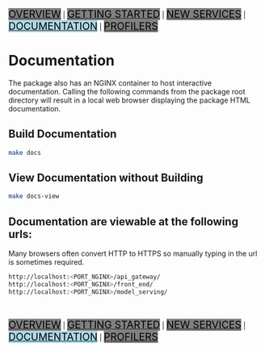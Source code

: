 [<mark style="font-size:20px; background-color: grey">OVERVIEW</mark>](../README.md) |
[<mark style="font-size:20px; background-color: grey">GETTING STARTED</mark>](GETTINGSTARTED.md) |
[<mark style="font-size:20px; background-color: grey">NEW SERVICES</mark>](NEWSERVICES.md) |
[<mark style="font-size:20px; background-color: lightblue">DOCUMENTATION</mark>](DOCUMENTATION.md) |
[<mark style="font-size:20px; background-color: grey">PROFILERS</mark>](PROFILERS.md)

# Documentation
The package also has an NGINX container to host interactive documentation.
Calling the following commands from the package root directory will result in
a local web browser displaying the package HTML documentation.

## Build Documentation
```bash
make docs
```

## View Documentation without Building
```bash
make docs-view
```

## Documentation are viewable at the following urls:
Many browsers often convert HTTP to HTTPS so manually typing in the url is 
sometimes required.
```bash
http://localhost:<PORT_NGINX>/api_gateway/
http://localhost:<PORT_NGINX>/front_end/
http://localhost:<PORT_NGINX>/model_serving/
```

<br>

[<mark style="font-size:20px; background-color: grey">OVERVIEW</mark>](../README.md) |
[<mark style="font-size:20px; background-color: grey">GETTING STARTED</mark>](GETTINGSTARTED.md) |
[<mark style="font-size:20px; background-color: grey">NEW SERVICES</mark>](NEWSERVICES.md) |
[<mark style="font-size:20px; background-color: lightblue">DOCUMENTATION</mark>](DOCUMENTATION.md) |
[<mark style="font-size:20px; background-color: grey">PROFILERS</mark>](PROFILERS.md)
